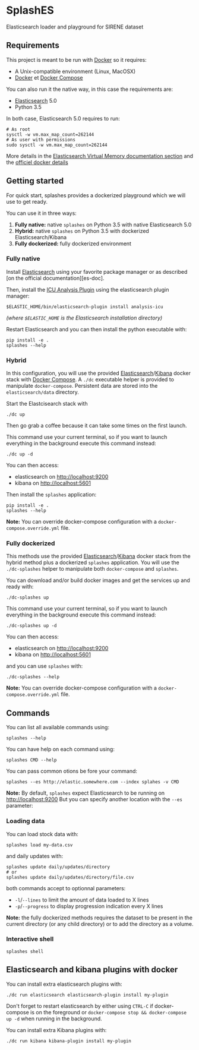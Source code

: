# SplashES

Elasticsearch loader and playground for SIRENE dataset

## Requirements

This project is meant to be run with [Docker][] so it requires:

- A Unix-compatible environment (Linux, MacOSX)
- [Docker][] et [Docker Compose][]

You can also run it the native way, in this case the requirements are:

- [Elasticsearch][] 5.0
- Python 3.5

In both case, Elasticsearch 5.0 requires to run:

```shell
# As root
sysctl -w vm.max_map_count=262144
# As user with permissions
sudo sysctl -w vm.max_map_count=262144
```

More details in the [Elasticsearch Virtual Memory documentation section][es-vm-doc]
and the [officiel docker details][es-docker-vm-doc]


## Getting started

For quick start, splashes provides a dockerized playground which
we will use to get ready.

You can use it in three ways:

1. **Fully native:** native `splashes` on Python 3.5 with native Elasticsearch 5.0
2. **Hybrid:** native `splashes` on Python 3.5 with dockerized Elasticsearch/Kibana
3. **Fully dockerized:** fully dockerized environment

### Fully native

Install [Elasticsearch][] using your favorite package manager or
as described [on the official documentation][es-doc].

Then, install the [ICU Analysis Plugin][] using the elasticsearch plugin manager:

```
$ELASTIC_HOME/bin/elasticsearch-plugin install analysis-icu
```
*(where `$ELASTIC_HOME` is the Elasticsearch installation directory)*

Restart Elasticsearch and you can then install the python executable with:

```shell
pip install -e .
splashes --help
```

### Hybrid

In this configuration, you will use the provided [Elasticsearch][]/[Kibana][] docker stack
with [Docker Compose][].
A `./dc` executable helper is provided to manipulate `docker-compose`.
Persistent data are stored into the `elasticsearch/data` directory.

Start the Elastcisearch stack with
```shell
./dc up
```
Then go grab a coffee because it can take some times on the first launch.

This command use your current terminal, so if you want to launch everything in the background
execute this command instead:

```shell
./dc up -d
```

You can then access:

- elasticsearch on <http://localhost:9200>
- kibana on <http://localhost:5601>

Then install the `splashes` application:

```shell
pip install -e .
splashes --help
```

**Note:** You can override docker-compose configuration with a `docker-compose.override.yml` file.

### Fully dockerized

This methods use the provided [Elasticsearch][]/[Kibana][] docker stack from the hybrid method
plus a dockerized `splashes` application.
You will use the `./dc-splashes` helper to manipulate both `docker-compose` and `splashes`.

You can download and/or build docker images and get the services up and ready with:

```shell
./dc-splashes up
```

This command use your current terminal, so if you want to launch everything in the background
execute this command instead:

```shell
./dc-splashes up -d
```

You can then access:

- elasticsearch on <http://localhost:9200>
- kibana on <http://localhost:5601>

and you can use `splashes` with:

```shell
./dc-splashes --help
```

**Note:** You can override docker-compose configuration with a `docker-compose.override.yml` file.


## Commands

You can list all available commands using:

```shell
splashes --help
```

You can have help on each command using:

```shell
splashes CMD --help
```

You can pass common otions be fore your command:

```shell
splashes --es http://elastic.somewhere.com --index splahes -v CMD
```

**Note:** By default, `splashes` expect Elasticsearch to be running on <http://localhost:9200>
But you can specify another location with the `--es` parameter:


### Loading data

You can load stock data with:

```shell
splashes load my-data.csv
```

and daily updates with:

```shell
splashes update daily/updates/directory
# or
splashes update daily/updates/directory/file.csv
```

both commands accept to optionnal parameters:

* `-l`/`--lines` to limit the amount of data loaded to X lines
* `-p`/`--progress` to display progression indication every X lines

**Note:** the fully dockerized methods requires the dataset to be present in the current directory
(or any child directory) or to add the directory as a volume.

### Interactive shell

```shell
splashes shell
```

## Elasticsearch and kibana plugins with docker

You can install extra elasticsearch plugins with:

```shell
./dc run elasticsearch elasticsearch-plugin install my-plugin
```

Don't forget to restart elasticsearch by either using `CTRL-C` if docker-compose is on the foreground
or `docker-compose stop && docker-compose up -d` when running in the background.

You can install extra Kibana plugins with:

```shell
./dc run kibana kibana-plugin install my-plugin
```

[Docker]: https://www.docker.com/
[Docker Compose]: https://docs.docker.com/compose/
[Elasticsearch]: https://www.elastic.co/products/elasticsearch
[Kibana]: https://www.elastic.co/products/kibana
[es-vm-doc]: https://www.elastic.co/guide/en/elasticsearch/reference/5.0/vm-max-map-count.html
[es-docker-vm-doc]: https://github.com/elastic/elasticsearch-docker#user-content-host-prerequisites
[es-install]: https://www.elastic.co/guide/en/elasticsearch/reference/5.0/install-elasticsearch.html
[ICU Analysis Plugin]: https://www.elastic.co/guide/en/elasticsearch/plugins/current/analysis-icu.html
